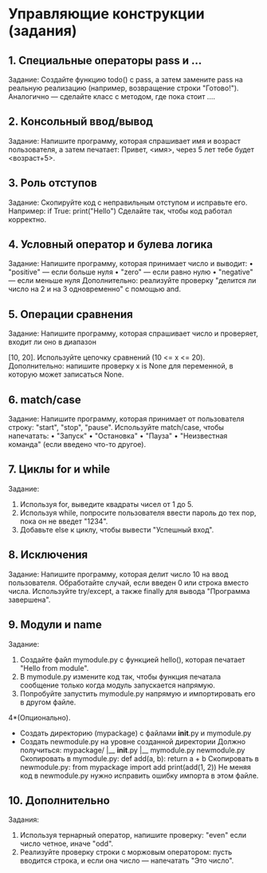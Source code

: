 # Управляющие конструкции (задания)

## 1. Специальные операторы pass и ...
Задание:
Создайте функцию todo() с pass, а затем замените pass на реальную реализацию
(например, возвращение строки "Готово!").
Аналогично — сделайте класс с методом, где пока стоит ....
## 2. Консольный ввод/вывод
Задание:
Напишите программу, которая спрашивает имя и возраст пользователя, а затем печатает:
Привет, <имя>, через 5 лет тебе будет <возраст+5>.
## 3. Роль отступов
Задание:
Скопируйте код с неправильным отступом и исправьте его.
Например:
if True:
print("Hello")
Сделайте так, чтобы код работал корректно.
## 4. Условный оператор и булева логика
Задание:
Напишите программу, которая принимает число и выводит:
•
"positive" — если больше нуля
•
"zero" — если равно нулю
•
"negative" — если меньше нуля
Дополнительно: реализуйте проверку "делится ли число на 2 и на 3 одновременно" с
помощью and.
## 5. Операции сравнения
Задание:
Напишите программу, которая спрашивает число и проверяет, входит ли оно в диапазон

[10, 20].
Используйте цепочку сравнений (10 <= x <= 20).
Дополнительно: напишите проверку x is None для переменной, в которую может
записаться None.
## 6. match/case
Задание:
Напишите программу, которая принимает от пользователя строку: "start", "stop",
"pause".
Используйте match/case, чтобы напечатать:
•
"Запуск"
•
"Остановка"
•
"Пауза"
•
"Неизвестная команда" (если введено что-то другое).
## 7. Циклы for и while
Задание:
1. Используя for, выведите квадраты чисел от 1 до 5.
2. Используя while, попросите пользователя ввести пароль до тех пор, пока он не
введет "1234".
3. Добавьте else к циклу, чтобы вывести "Успешный вход".
## 8. Исключения
Задание:
Напишите программу, которая делит число 10 на ввод пользователя.
Обработайте случай, если введен 0 или строка вместо числа.
Используйте try/except, а также finally для вывода "Программа завершена".
## 9. Модули и __name__
Задание:
1. Создайте файл mymodule.py с функцией hello(), которая печатает "Hello from
module".
2. В mymodule.py измените код так, чтобы функция печатала сообщение только когда
модуль запускается напрямую.
3. Попробуйте запустить mymodule.py напрямую и импортировать его в другом файле.

4*(Опционально).
- Создать директорию (mypackage) с файлами __init__.py и mymodule.py
- Создать newmodule.py на уровне созданной директории
Должно получиться:
mypackage/
|__ __init__.py
|__ mymodule.py
newmodule.py
Скопировать в mymodule.py:
def add(a, b):
return a + b
Скопировать в newmodule.py:
from mypackage import add
print(add(1, 2))
Не меняя код в newmodule.py нужно исправить ошибку импорта в этом файле.
## 10. Дополнительно
Задания:
1. Используя тернарный оператор, напишите проверку: "even" если число четное,
иначе "odd".
2. Реализуйте проверку строки с моржовым оператором: пусть вводится строка, и
если она число — напечатать "Это число".
